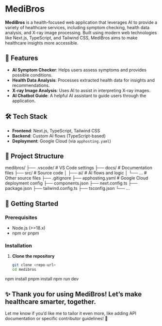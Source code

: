 # MediBros

**MediBros** is a health-focused web application that leverages AI to provide a variety of healthcare services, including symptom checking, health data analysis, and X-ray image processing. Built using modern web technologies like Next.js, TypeScript, and Tailwind CSS, MediBros aims to make healthcare insights more accessible.

## 🚀 Features

- **AI Symptom Checker**: Helps users assess symptoms and provides possible conditions.
- **Health Data Analysis**: Processes extracted health data for insights and recommendations.
- **X-ray Image Analysis**: Uses AI to assist in interpreting X-ray images.
- **AI Chatbot Guide**: A helpful AI assistant to guide users through the application.

## 🛠️ Tech Stack

- **Frontend**: Next.js, TypeScript, Tailwind CSS
- **Backend**: Custom AI flows (TypeScript-based)
- **Deployment**: Google Cloud (via `apphosting.yaml`)

## 📂 Project Structure

medibros/
├── .vscode/ # VS Code settings
├── docs/ # Documentation files
├── src/ # Source code
│ ├── ai/ # AI flows and logic
│ └── ... # Other source files
├── .gitignore
├── apphosting.yaml # Google Cloud deployment config
├── components.json
├── next.config.ts
├── package.json
├── tailwind.config.ts
├── tsconfig.json
└── ...


## 🧭 Getting Started

### Prerequisites

- Node.js (>=18.x)
- npm or pnpm

### Installation

1. **Clone the repository**

   ```bash
   git clone <repo-url>
   cd medibros
npm install
pnpm install
npm run dev


✨ Thank you for using MediBros! Let’s make healthcare smarter, together.
---

Let me know if you’d like me to tailor it even more, like adding API documentation or specific contributor guidelines! 🚀
